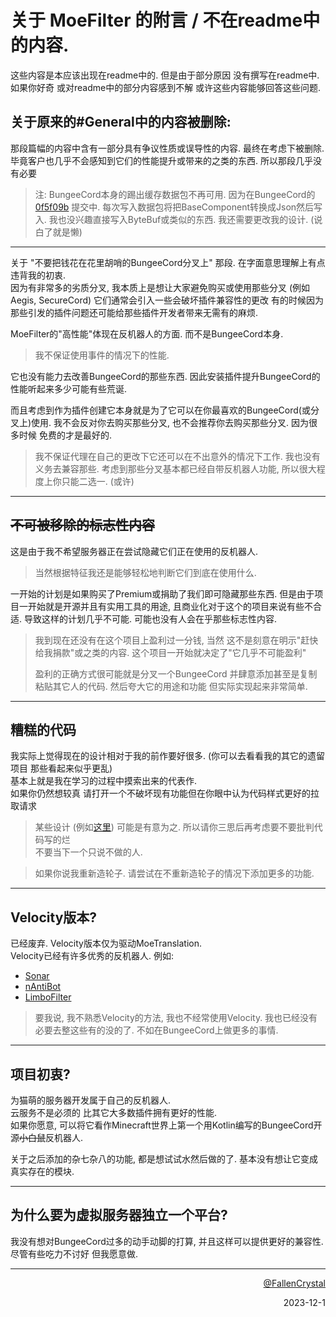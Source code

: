 # 关于 MoeFilter 的附言 / 不在readme中的内容.

这些内容是本应该出现在readme中的. 但是由于部分原因 没有撰写在readme中.  
如果你好奇 或对readme中的部分内容感到不解 或许这些内容能够回答这些问题.  

## 关于原来的#General中的内容被删除:

那段篇幅的内容中含有一部分具有争议性质或误导性的内容. 最终在考虑下被删除.  
毕竟客户也几乎不会感知到它们的性能提升或带来的之类的东西. 所以那段几乎没有必要

> 注: BungeeCord本身的踢出缓存数据包不再可用. 因为在BungeeCord的
> [0f5f09b](https://github.com/SpigotMC/BungeeCord/commit/0f5f09b6c5f073130515c8cd435541c5c68bcba8)
> 提交中. 每次写入数据包将把BaseComponent转换成Json然后写入.
> 我也没兴趣直接写入ByteBuf或类似的东西. 我还需要更改我的设计. (说白了就是懒)

---

关于 "不要把钱花在花里胡哨的BungeeCord分叉上" 那段. 在字面意思理解上有点违背我的初衷.  
因为有非常多的劣质分叉, 我本质上是想让大家避免购买或使用那些分叉  (例如Aegis, SecureCord) 
它们通常会引入一些会破坏插件兼容性的更改 
有的时候因为那些引发的插件问题还可能给那些插件开发者带来无需有的麻烦.

MoeFilter的"高性能"体现在反机器人的方面. 而不是BungeeCord本身.

> 我不保证使用事件的情况下的性能.

它也没有能力去改善BungeeCord的那些东西. 
因此安装插件提升BungeeCord的性能听起来多少可能有些荒诞.

而且考虑到作为插件创建它本身就是为了它可以在你最喜欢的BungeeCord(或分叉上)使用.
我不会反对你去购买那些分叉, 也不会推荐你去购买那些分叉. 因为很多时候 免费的才是最好的.

> 我不保证代理在自己的更改下它还可以在不出意外的情况下工作. 我也没有义务去兼容那些.
> 考虑到那些分叉基本都已经自带反机器人功能, 所以很大程度上你只能二选一. (或许)

---

## ~~不可被移除的标志性内容~~

这是由于我不希望服务器正在尝试隐藏它们正在使用的反机器人. 
> 当然根据特征我还是能够轻松地判断它们到底在使用什么.

一开始的计划是如果购买了Premium或捐助了我们即可隐藏那些东西. 
但是由于项目一开始就是开源并且有实用工具的用途, 且商业化对于这个的项目来说有些不合适. 
导致这样的计划几乎不可能. 可能也没有人会在乎那些标志性内容.
> 我到现在还没有在这个项目上盈利过一分钱, 当然 这不是刻意在明示"赶快给我捐款"或之类的内容. 
> 这个项目一开始就决定了"它几乎不可能盈利"  
> 
> 盈利的正确方式很可能就是分叉一个BungeeCord 并肆意添加甚至是复制粘贴其它人的代码.
> 然后夸大它的用途和功能 但实际实现起来非常简单.

---

## 糟糕的代码

我实际上觉得现在的设计相对于我的前作要好很多. 
(你可以去看看我的其它的遗留项目 那些看起来似乎更乱)  
基本上就是我在学习的过程中摸索出来的代表作.   
如果你仍然想较真 请打开一个不破坏现有功能但在你眼中认为代码样式更好的拉取请求

> 某些设计 
> (例如[这里](https://github.com/CatMoe/MoeFilter/blob/stray/common/src/main/kotlin/catmoe/fallencrystal/moefilter/network/common/ByteMessage.kt#L223-L263))
> 可能是有意为之. 所以请你三思后再考虑要不要批判代码写的烂  
> 不要当下一个只说不做的人.

> 如果你说我重新造轮子. 请尝试在不重新造轮子的情况下添加更多的功能.

---

## Velocity版本?

已经废弃. Velocity版本仅为驱动MoeTranslation.  
Velocity已经有许多优秀的反机器人. 例如:
  - [Sonar](https://github.com/jonesdevelopment/sonar)
  - [nAntiBot](https://modrinth.com/plugin/nantibot)
  - [LimboFilter](https://github.com/Elytrium/LimboFilter)

> 要我说, 我不熟悉Velocity的方法, 我也不经常使用Velocity. 我也已经没有必要去整这些有的没的了.
> 不如在BungeeCord上做更多的事情.

---

## 项目初衷?

为猫萌的服务器开发属于自己的反机器人.  
云服务不是必须的 比其它大多数插件拥有更好的性能.  
如果你愿意, 可以将它看作Minecraft世界上第一个用Kotlin编写的BungeeCord开源~~小白鼠~~反机器人.

关于之后添加的杂七杂八的功能, 都是想试试水然后做的了. 基本没有想让它变成真实存在的模块.

---

## 为什么要为虚拟服务器独立一个平台?

我没有想对BungeeCord过多的动手动脚的打算, 并且这样可以提供更好的兼容性.  
尽管有些吃力不讨好 但我愿意做.

---

<!--suppress HtmlDeprecatedAttribute -->
<a href="https://github.com/FallenCrystal">
        <p align="right">@FallenCrystal</p>
</a>
<p align="right">2023-12-1</p>
